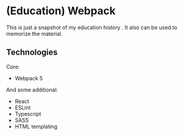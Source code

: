 # (Education) Webpack

This is just a snapshot of my education history . It also can be used to memorize the material.

## Technologies

Core:
  - Webpack 5
 
 And some additional:
  - React
  - ESLint
  - Typescript
  - SASS
  - HTML templating
